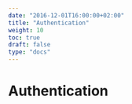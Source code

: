 ```yaml
---
date: "2016-12-01T16:00:00+02:00"
title: "Authentication"
weight: 10
toc: true
draft: false
type: "docs"
---
```


# Authentication
